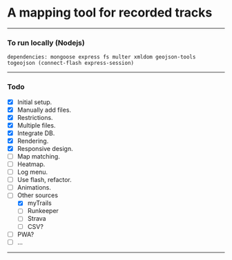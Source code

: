 # A mapping tool for recorded tracks
---

### To run locally (Nodejs)

    dependencies: mongoose express fs multer xmldom geojson-tools togeojson (connect-flash express-session)
---

### Todo

- [x] Initial setup.
- [x] Manually add files.
- [x] Restrictions.
- [x] Multiple files.
- [x] Integrate DB.
- [x] Rendering.
- [x] Responsive design.
- [ ] Map matching.
- [ ] Heatmap.
- [ ] Log menu.
- [ ] Use flash, refactor.
- [ ] Animations.
- [ ] Other sources
	- [x] myTrails
	- [ ] Runkeeper
	- [ ] Strava
	- [ ] CSV?
- [ ] PWA?
- [ ] ...
---